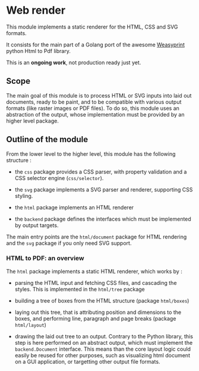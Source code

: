 # Web render

This module implements a static renderer for the HTML, CSS and SVG formats.

It consists for the main part of a Golang port of the awesome [Weasyprint](https://github.com/Kozea/WeasyPrint) python Html to Pdf library.

This is an **ongoing work**, not production ready just yet.

## Scope

The main goal of this module is to process HTML or SVG inputs into laid out documents, ready to be paint, and to be compatible with various output formats (like raster images or PDF files).
To do so, this module uses an abstraction of the output, whose implementation must be provided by an higher level package.

## Outline of the module

From the lower level to the higher level, this module has the following structure :

- the `css` package provides a CSS parser, with property validation and a CSS selector engine (`css/selector`).

- the `svg` package implements a SVG parser and renderer, supporting CSS styling.

- the `html` package implements an HTML renderer

- the `backend` package defines the interfaces which must be implemented by output targets.

The main entry points are the `html/document` package for HTML rendering and the `svg` package if you only need SVG support.

### HTML to PDF: an overview

The `html` package implements a static HTML renderer, which works by :

- parsing the HTML input and fetching CSS files, and cascading the styles. This is implemented in the `html/tree` package

- building a tree of boxes from the HTML structure (package `html/boxes`)

- laying out this tree, that is attributing position and dimensions to the boxes, and performing line, paragraph and page breaks (package `html/layout`)

- drawing the laid out tree to an output. Contrary to the Python library, this step is here performed on an abstract output, which must implement the `backend.Document` interface. This means than the core layout logic could easily be reused for other purposes, such as visualizing html document on a GUI application, or targetting other output file formats.
